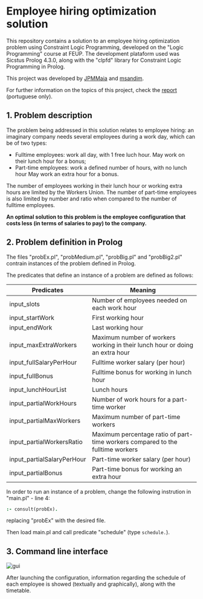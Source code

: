 # Employee hiring optimization solution

This repository contains a solution to an employee hiring optimization problem using Constraint Logic Programming, developed on the "Logic Programming" course at FEUP. The development plataform used was Sicstus Prolog 4.3.0, along with the "clpfd" library for Constraint Logic Programming in Prolog.

This project was developed by [JPMMaia](https://github.com/JPMMaia) and [msandim](https://github.com/msandim).

For further information on the topics of this project, check the [report](https://github.com/msandim/optimization-employment-plog/raw/master/resources/report.pdf) (portuguese only).

## 1. Problem description

The problem being addressed in this solution relates to employee hiring: an imaginary company needs several employees during a work day, which can be of two types:
* Fulltime employees: work all day, with 1 free luch hour. May work on their lunch hour for a bonus;
* Part-time employees: work a defined number of hours, with no lunch hour May work an extra hour for a bonus.

The number of employees working in their lunch hour or working extra hours are limited by the Workers Union. The number of part-time employees is also limited by number and ratio when compared to the number of fulltime employees.

**An optimal solution to this problem is the employee configuration that costs less (in terms of salaries to pay) to the company.**

## 2. Problem definition in Prolog

The files "probEx.pl", "probMedium.pl", "probBig.pl" and "probBig2.pl" contrain instances of the problem defined in Prolog.

The predicates that define an instance of a problem are defined as follows:

| Predicates                 | Meaning                                                                        |
|----------------------------|--------------------------------------------------------------------------------|
| input_slots                | Number of employees needed on each work hour                                   |
| input_startWork            | First working hour                                                             |
| input_endWork              | Last working hour                                                              |
| input_maxExtraWorkers      | Maximum number of workers working in their lunch hour or doing an extra hour   |
| input_fullSalaryPerHour    | Fulltime worker salary (per hour)                                              |
| input_fullBonus            | Fulltime bonus for working in lunch hour                                       |
| input_lunchHourList        | Lunch hours                                                                    |
| input_partialWorkHours     | Number of work hours for a part-time worker                                    |
| input_partialMaxWorkers    | Maximum number of part-time workers                                            |
| input_partialWorkersRatio  | Maximum percentage ratio of part-time workers compared to the fulltime workers |
| input_partialSalaryPerHour | Part-time worker salary (per hour)                                             |
| input_partialBonus         | Part-time bonus for working an extra hour                                      |

In order to run an instance of a problem, change the following instrution in "main.pl" - line 4:
```prolog
:- consult(probEx).
```
replacing "probEx" with the desired file.

Then load main.pl and call predicate "schedule" (type `schedule.`).

## 3. Command line interface

![gui](https://github.com/msandim/optimization-employment-plog/raw/master/resources/solution.png)

After launching the configuration, information regarding the schedule of each employee is showed (textually and graphically), along with the timetable.

